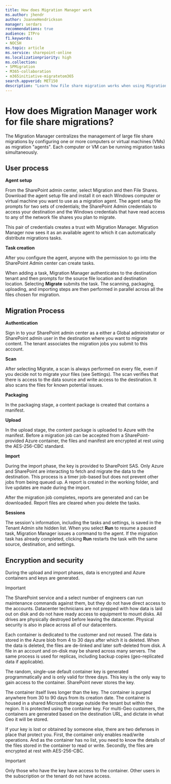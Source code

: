 ```yaml
---
title: How does Migration Manager work
ms.author: jhendr
author: JoanneHendrickson
manager: serdars
recommendations: true
audience: ITPro
f1.keywords:
- NOCSH
ms.topic: article
ms.service: sharepoint-online
ms.localizationpriority: high
ms.collection: 
- SPMigration
- M365-collaboration
- m365initiative-migratetom365
search.appverid: MET150
description: "Learn how File share migration works when using Migration Manager in Microsoft 365 SharePoint admin center."
---
```

# How does Migration Manager work for file share migrations?

The Migration Manager centralizes the management of large file share migrations by configuring one or more computers or virtual machines (VMs) as migration "agents".  Each computer or VM can be running migration tasks simultaneously. 

## User process

**Agent setup**

From the SharePoint admin center, select Migration and then File Shares. Download the agent setup file and install it on each Windows computer or virtual machine you want to use as a migration agent. The agent setup file prompts for two sets of credentials; the SharePoint Admin credentials to access your destination and the Windows credentials that have read access to any of the network file shares you plan to migrate. 

This pair of credentials creates a trust with Migration Manager. Migration Manager now sees it as an available agent to which it can automatically distribute migrations tasks. 

**Task creation**

After you configure the agent, anyone with the permission to go into the SharePoint Admin center can create tasks. 

When adding a task, Migration Manager authenticates to the destination tenant and then prompts for the source file location and destination location. Selecting **Migrate** submits the task. The scanning, packaging, uploading, and importing steps are then performed in parallel across all the files chosen for migration.

## Migration Process 

**Authentication**

Sign in to your SharePoint admin center as a either a Global administrator or SharePoint admin user in the destination where you want to migrate content. The tenant associates the migration jobs you submit to this account.

**Scan**

After selecting Migrate, a scan is always performed on every file, even if you decide not to migrate your files (see Settings). The scan verifies that there is access to the data source and write access to the destination. It also scans the files for known potential issues.

**Packaging**

In the packaging stage, a content package is created that contains a manifest.

**Upload**

In the upload stage, the content package is uploaded to Azure with the manifest. Before a migration job can be accepted from a SharePoint-provided Azure container, the files and manifest are encrypted at rest using the AES-256-CBC standard.

**Import**

During the import phase, the key is provided to SharePoint SAS. Only Azure and SharePoint are interacting to fetch and migrate the data to the destination. This process is a timer job-based but does not prevent other jobs from being queued up. A report is created in the working folder, and live updates are made during the import.

After the migration job completes, reports are generated and can be downloaded. Report files are cleared when you delete the tasks.

**Sessions**

The session's information, including the tasks and settings, is saved in the Tenant Admin site hidden list. When you select **Run** to resume a paused task, Migration Manager issues a command to the agent. If the migration task has already completed, clicking **Run** restarts the task with the same source, destination, and settings. 


## Encryption and security
During the upload and import phases, data is encrypted and Azure containers and keys are generated.

>[!Important]
>The SharePoint service and a select number of engineers can run maintenance commands against them, but they do not have direct access to the accounts. Datacenter technicians are not prepped with how data is laid out on disk and do not have ready access to equipment to mount disks. All drives are physically destroyed before leaving the datacenter. Physical security is also in place across all of our datacenters.

Each container is dedicated to the customer and not reused. The data is stored in the Azure blob from 4 to 30 days after which it is deleted. When the data is deleted, the files are de-linked and later soft-deleted from disk. A file in an account and on-disk may be shared across many servers. The same process is used for replicas, including backup copies (geo-replicated data if applicable).

The random, single-use default container key is generated programmatically and is only valid for three days. This key is the only way to gain access to the container. SharePoint never stores the key.

The container itself lives longer than the key. The container is purged anywhere from 30 to 90 days from its creation date. The container is housed in a shared Microsoft storage outside the tenant but within the region. It is protected using the container key. For multi-Geo customers, the containers are generated based on the destination URL, and dictate in what Geo it will be stored. 

If your key is lost or obtained by someone else, there are two defenses in place that protect you. First, the container only enables read/write operations. And as the container has no list, you need to know the details of the files stored in the container to read or write. Secondly, the files are encrypted at rest with AES-256-CBC.

>[!Important]
>Only those who have the key have access to the container. Other users in the subscription or the tenant do not have access.

